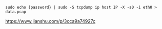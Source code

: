 ```shell
sudo echo {password} | sudo -S tcpdump ip host IP -X -s0 -i eth0 > data.pcap
```


https://www.jianshu.com/p/3cca9a74927c
